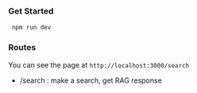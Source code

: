 ### Get Started
``` npm run dev```

### Routes
You can see the page at `http://localhost:3000/search`

- /search : make a search, get RAG response
